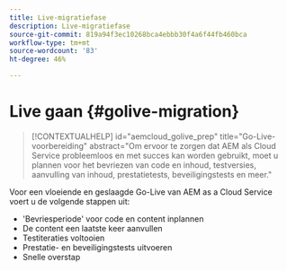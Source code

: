 ```yaml
---
title: Live-migratiefase
description: Live-migratiefase
source-git-commit: 819a94f3ec10268bca4ebbb30f4a6f44fb460bca
workflow-type: tm+mt
source-wordcount: '83'
ht-degree: 46%

---
```



# Live gaan {#golive-migration}

>[!CONTEXTUALHELP]
>id="aemcloud_golive_prep"
>title="Go-Live-voorbereiding"
>abstract="Om ervoor te zorgen dat AEM als Cloud Service probleemloos en met succes kan worden gebruikt, moet u plannen voor het bevriezen van code en inhoud, testversies, aanvulling van inhoud, prestatietests, beveiligingstests en meer."

Voor een vloeiende en geslaagde Go-Live van AEM as a Cloud Service voert u de volgende stappen uit:

* &#39;Bevriesperiode&#39; voor code en content inplannen
* De content een laatste keer aanvullen
* Testiteraties voltooien
* Prestatie- en beveiligingstests uitvoeren
* Snelle overstap
